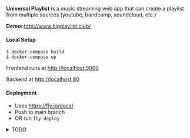 **Universal Playlist** is a music streaming web app that can create a playlist from multiple sources (youtube, bandcamp, soundcloud, etc.)

**Demo:** http://www.bigplaylist.club/

#### Local Setup

```
$ docker-compose build
$ docker-compose up
```

Frontend runs at [http://localhost:3000](http://localhost:3000)

Backend at [http://localhost:80](http://localhost:80)


#### Deployment

- Uses https://fly.io/docs/
- Push to main branch
- OR run `fly deploy`


<details>

<summary>TODO</summary>

- [ ] more track loading states
  - instantly add track to playlist ui greyed out
  - state when song is loading
    - might not work for playlists... try `--lazy-playlist` cli option
- [ ] more error handling
- [ ] more frontend design
- [ ] analytics
  - https://plausible.io/#pricing
  - fly.io comes with sentry access maybe?
- [ ] scaling
  - is a queue system needed to handle high loads?
- [ ] playlists
  - titles
  - uuids
  - page to view all playlists you created
  - shuffle + repeat
- [ ] review yt-dlp configs that are used
- [ ] review logic for how streaming urls are stored and refreshed
- [ ] load testing
- [ ] fix yt streaming
  - example broken url: https://www.youtube.com/watch?v=Gr80_REfDZo
  - https://github.com/yt-dlp/yt-dlp/wiki/FAQ#how-do-i-pass-cookies-to-yt-dlp
  - send cookie from frontend
  - only if it's a youtube url
  - test it out a lot to make sure accounts won't get banned

</details>
